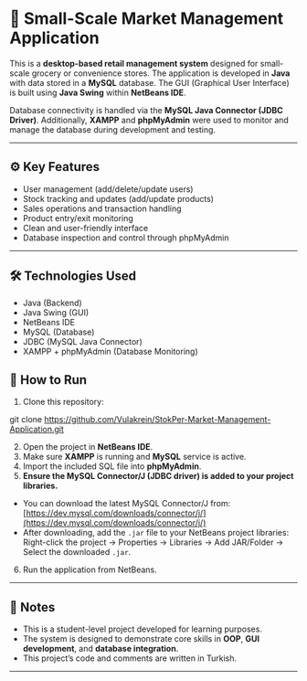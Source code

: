 # 🛒 Small-Scale Market Management Application

This is a **desktop-based retail management system** designed for small-scale grocery or convenience stores. The application is developed in **Java** with data stored in a **MySQL** database. The GUI (Graphical User Interface) is built using **Java Swing** within **NetBeans IDE**.

Database connectivity is handled via the **MySQL Java Connector (JDBC Driver)**. Additionally, **XAMPP** and **phpMyAdmin** were used to monitor and manage the database during development and testing.

---

## ⚙️ Key Features

- User management (add/delete/update users)  
- Stock tracking and updates (add/update products) 
- Sales operations and transaction handling  
- Product entry/exit monitoring  
- Clean and user-friendly interface  
- Database inspection and control through phpMyAdmin

---

## 🛠️ Technologies Used

- Java (Backend)
- Java Swing (GUI)
- NetBeans IDE
- MySQL (Database)
- JDBC (MySQL Java Connector)
- XAMPP + phpMyAdmin (Database Monitoring)


## 🚀 How to Run

1. Clone this repository:

git clone https://github.com/Vulakrein/StokPer-Market-Management-Application.git

2. Open the project in **NetBeans IDE**.
3. Make sure **XAMPP** is running and **MySQL** service is active.
4. Import the included SQL file into **phpMyAdmin**.
5. **Ensure the MySQL Connector/J (JDBC driver) is added to your project libraries.**  
- You can download the latest MySQL Connector/J from:  
  [https://dev.mysql.com/downloads/connector/j/](https://dev.mysql.com/downloads/connector/j/)  
- After downloading, add the `.jar` file to your NetBeans project libraries:  
  Right-click the project → Properties → Libraries → Add JAR/Folder → Select the downloaded `.jar`.
6. Run the application from NetBeans.

---

## 📌 Notes

- This is a student-level project developed for learning purposes.  
- The system is designed to demonstrate core skills in **OOP**, **GUI development**, and **database integration**.
- This project’s code and comments are written in Turkish.

---
